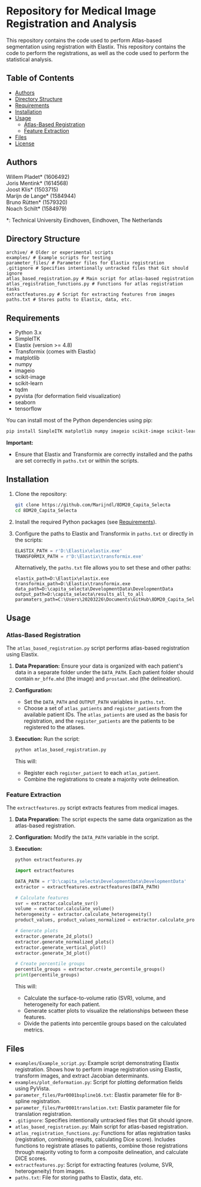 # Repository for Medical Image Registration and Analysis

This repository contains the code used to perform Atlas-based segmentation using registration with Elastix. This repository contains the code to perform the registrations, as well as the code used to perform the statistical analysis.

## Table of Contents
- [Authors](#authors)
- [Directory Structure](#directory-structure)
- [Requirements](#requirements)
- [Installation](#installation)
- [Usage](#usage)
  - [Atlas-Based Registration](#atlas-based-registration)
  - [Feature Extraction](#feature-extraction)
- [Files](#files)
- [License](#license)

## Authors

Willem Pladet* (1606492)\
Joris Mentink* (1614568)\
Joost Klis* (1503715)\
Marijn de Lange* (1584944)\
Bruno Rütten* (1579320)\
Noach Schilt* (1584979)

*: Technical University Eindhoven, Eindhoven, The Netherlands

## Directory Structure

```
archive/ # Older or experimental scripts
examples/ # Example scripts for testing
parameter_files/ # Parameter files for Elastix registration
.gitignore # Specifies intentionally untracked files that Git should ignore
atlas_based_registration.py # Main script for atlas-based registration
atlas_registration_functions.py # Functions for atlas registration tasks
extractfeatures.py # Script for extracting features from images
paths.txt # Stores paths to Elastix, data, etc.
```

## Requirements

-   Python 3.x
-   SimpleITK
-   Elastix (version >= 4.8)
-   Transformix (comes with Elastix)
-   matplotlib
-   numpy
-   imageio
-   scikit-image
-   scikit-learn
-   tqdm
-   pyvista (for deformation field visualization)
-   seaborn
-   tensorflow

You can install most of the Python dependencies using pip:

```bash
pip install SimpleITK matplotlib numpy imageio scikit-image scikit-learn tqdm pyvista seaborn tensorflow
```

**Important:**

-   Ensure that Elastix and Transformix are correctly installed and the paths are set correctly in `paths.txt` or within the scripts.

## Installation

1.  Clone the repository:

    ```bash
    git clone https://github.com/Marijndl/8DM20_Capita_Selecta
    cd 8DM20_Capita_Selecta
    ```

2.  Install the required Python packages (see [Requirements](#requirements)).

3.  Configure the paths to Elastix and Transformix in `paths.txt` or directly in the scripts:

    ```python
    ELASTIX_PATH = r'D:\Elastix\elastix.exe'
    TRANSFORMIX_PATH = r'D:\Elastix\transformix.exe'
    ```

    Alternatively, the `paths.txt` file allows you to set these and other paths:

    ```
    elastix_path=D:\Elastix\elastix.exe
    transformix_path=D:\Elastix\transformix.exe
    data_path=D:\capita_selecta\DevelopmentData\DevelopmentData
    output_path=D:\capita_selecta\results_all_to_all
    paramaters_path=C:\Users\20203226\Documents\GitHub\8DM20_Capita_Selecta\parameter_files
    ```

## Usage

### Atlas-Based Registration

The `atlas_based_registration.py` script performs atlas-based registration using Elastix.

1.  **Data Preparation:** Ensure your data is organized with each patient's data in a separate folder under the `DATA_PATH`.  Each patient folder should contain `mr_bffe.mhd` (the image) and `prostaat.mhd` (the delineation).

2.  **Configuration:**
    *   Set the `DATA_PATH` and `OUTPUT_PATH` variables in `paths.txt`.
    *   Choose a set of `atlas_patients` and `register_patients` from the available patient IDs.  The `atlas_patients` are used as the basis for registration, and the `register_patients` are the patients to be registered to the atlases.

3.  **Execution:** Run the script:

    ```bash
    python atlas_based_registration.py
    ```

    This will:

    *   Register each `register_patient` to each `atlas_patient`.
    *   Combine the registrations to create a majority vote delineation.

### Feature Extraction

The `extractfeatures.py` script extracts features from medical images.

1.  **Data Preparation:** The script expects the same data organization as the atlas-based registration.

2.  **Configuration:** Modify the `DATA_PATH` variable in the script.

3.  **Execution:**

    ```bash
    python extractfeatures.py
    ```

    ```python
    import extractfeatures

    DATA_PATH = r'D:\capita_selecta\DevelopmentData\DevelopmentData'
    extractor = extractfeatures.extractfeatures(DATA_PATH)

    # Calculate features
    svr = extractor.calculate_svr()
    volume = extractor.calculate_volume()
    heterogeneity = extractor.calculate_heterogeneity()
    product_values, product_values_normalized = extractor.calculate_product_values()

    # Generate plots
    extractor.generate_2d_plots()
    extractor.generate_normalized_plots()
    extractor.generate_vertical_plot()
    extractor.generate_3d_plot()

    # Create percentile groups
    percentile_groups = extractor.create_percentile_groups()
    print(percentile_groups)
    ```

    This will:

    *   Calculate the surface-to-volume ratio (SVR), volume, and heterogeneity for each patient.
    *   Generate scatter plots to visualize the relationships between these features.
    *   Divide the patients into percentile groups based on the calculated metrics.

## Files

-   `examples/Example_script.py`: Example script demonstrating Elastix registration.  Shows how to perform image registration using Elastix, transform images, and extract Jacobian determinants.
-   `examples/plot_deformation.py`: Script for plotting deformation fields using PyVista.
-   `parameter_files/Par0001bspline16.txt`: Elastix parameter file for B-spline registration.
-   `parameter_files/Par0001translation.txt`: Elastix parameter file for translation registration.
-   `.gitignore`: Specifies intentionally untracked files that Git should ignore.
-   `atlas_based_registration.py`: Main script for atlas-based registration.
-   `atlas_registration_functions.py`: Functions for atlas registration tasks (registration, combining results, calculating Dice score).  Includes functions to registrate atlases to patients, combine those registrations through majority voting to form a composite delineation, and calculate DICE scores.
-   `extractfeatures.py`: Script for extracting features (volume, SVR, heterogeneity) from images.
-   `paths.txt`: File for storing paths to Elastix, data, etc.
